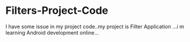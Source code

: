 # Filters-Project-Code
I have some issue in my project code..my project is Filter Application ...i m learning Android development online...
